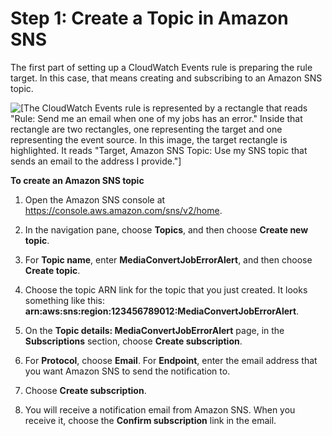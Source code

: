 # Step 1: Create a Topic in Amazon SNS<a name="mediaconvert_sns_create_topic"></a>

The first part of setting up a CloudWatch Events rule is preparing the rule target\. In this case, that means creating and subscribing to an Amazon SNS topic\.

![\[The CloudWatch Events rule is represented by a rectangle that reads "Rule: Send me an email when one of my jobs has an error." Inside that rectangle are two rectangles, one representing the target and one representing the event source. In this image, the target rectangle is highlighted. It reads "Target, Amazon SNS Topic: Use my SNS topic that sends an email to the address I provide."\]](http://docs.aws.amazon.com/mediaconvert/latest/ug/images/CloudWatchEvents_tutorial-target.png)

**To create an Amazon SNS topic**

1. Open the Amazon SNS console at [https://console\.aws\.amazon\.com/sns/v2/home](https://console.aws.amazon.com/sns/v2/home)\.

1. In the navigation pane, choose **Topics**, and then choose **Create new topic**\.

1. For **Topic name**, enter **MediaConvertJobErrorAlert**, and then choose **Create topic**\.

1. Choose the topic ARN link for the topic that you just created\. It looks something like this: **arn:aws:sns:region:123456789012:MediaConvertJobErrorAlert**\.

1. On the **Topic details: MediaConvertJobErrorAlert** page, in the **Subscriptions** section, choose **Create subscription**\. 

1. For **Protocol**, choose **Email**\. For **Endpoint**, enter the email address that you want Amazon SNS to send the notification to\.

1. Choose **Create subscription**\.

1. You will receive a notification email from Amazon SNS\. When you receive it, choose the **Confirm subscription** link in the email\. 